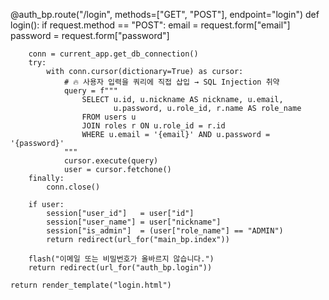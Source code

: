 @auth_bp.route("/login", methods=["GET", "POST"], endpoint="login")
def login():
    if request.method == "POST":
        email    = request.form["email"]
        password = request.form["password"]

        conn = current_app.get_db_connection()
        try:
            with conn.cursor(dictionary=True) as cursor:
                # 🔥 사용자 입력을 쿼리에 직접 삽입 → SQL Injection 취약
                query = f"""
                    SELECT u.id, u.nickname AS nickname, u.email,
                           u.password, u.role_id, r.name AS role_name
                    FROM users u
                    JOIN roles r ON u.role_id = r.id
                    WHERE u.email = '{email}' AND u.password = '{password}'
                """
                cursor.execute(query)
                user = cursor.fetchone()
        finally:
            conn.close()

        if user:
            session["user_id"]   = user["id"]
            session["user_name"] = user["nickname"]
            session["is_admin"]  = (user["role_name"] == "ADMIN")
            return redirect(url_for("main_bp.index"))

        flash("이메일 또는 비밀번호가 올바르지 않습니다.")
        return redirect(url_for("auth_bp.login"))

    return render_template("login.html")
